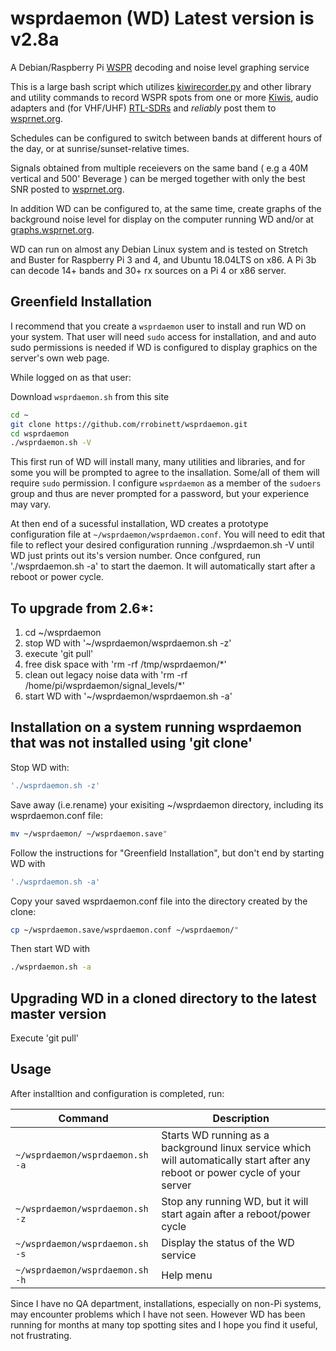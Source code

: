 # wsprdaemon (WD) Latest version is v2.8a

A Debian/Raspberry Pi [WSPR](https://en.wikipedia.org/wiki/WSPR_(amateur_radio_software)) decoding and noise level graphing service

This is a large bash script which utilizes [kiwirecorder.py](https://github.com/jks-prv/kiwiclient) and other library and utility commands to record WSPR spots from one or more [Kiwis](http://kiwisdr.com), audio adapters and (for VHF/UHF) [RTL-SDRs](https://www.rtl-sdr.com/about-rtl-sdr/) and *reliably* post them to [wsprnet.org](http://wsprnet.org).

Schedules can be configured to switch between bands at different hours of the day, or at sunrise/sunset-relative times.

Signals obtained from multiple receievers on the same band ( e.g a 40M vertical and 500' Beverage ) can be merged together with only the best SNR posted to [wsprnet.org](http://wsprnet.org).

In addition WD can be configured to, at the same time, create graphs of the background noise level for display on the computer running WD and/or at [graphs.wsprnet.org](http://graphs.wsprnet.org).

WD can run on almost any Debian Linux system and is tested on Stretch and Buster for Raspberry Pi 3 and 4, and Ubuntu 18.04LTS on x86. A Pi 3b can decode 14+ bands and 30+ rx sources on a Pi 4 or x86 server.

## Greenfield Installation

I recommend that you create a `wsprdaemon` user to install and run WD on your system.  That user will need `sudo` access for installation, and and auto sudo permissions is needed if WD is configured to display graphics on the server's own web page.

While logged on as that user:

Download `wsprdaemon.sh` from this site

```bash
cd ~
git clone https://github.com/rrobinett/wsprdaemon.git
cd wsprdaemon
./wsprdaemon.sh -V
```

This first run of WD will install many, many utilities and libraries, and for some you will be prompted to agree to the insallation. Some/all of them will require `sudo` permission.  I configure `wsprdaemon` as a member of the `sudoers` group and thus are never prompted for a password, but your experience may vary.

At then end of a sucessful installation, WD creates a prototype configuration file at `~/wsprdaemon/wsprdaemon.conf`.  You will need to edit that file to reflect your desired configuration running ./wsprdaemon.sh -V until WD just prints out its's version number.  Once confgured, run './wsprdaemon.sh -a' to start the daemon.  It will automatically start after a reboot or power cycle.

## To upgrade from 2.6*:

1) cd ~/wsprdaemon
2) stop WD with '~/wsprdaemon/wsprdaemon.sh -z'
3) execute 'git pull'
4) free disk space with 'rm -rf /tmp/wsprdaemon/*'
5) clean out legacy noise data with 'rm -rf /home/pi/wsprdaemon/signal_levels/*'
6) start WD with '~/wsprdaemon/wsprdaemon.sh -a'

## Installation on a system running wsprdaemon that was not installed using 'git clone'

Stop WD with:  
```bash
'./wsprdaemon.sh -z'
````
Save away (i.e.rename) your exisiting ~/wsprdaemon directory, including its wsprdaemon.conf file:
```bash
mv ~/wsprdaemon/ ~/wsprdaemon.save"
````
Follow the instructions for "Greenfield Installation", but don't end by starting WD with 
```bash
'./wsprdaemon.sh -a'
````
Copy your saved wsprdaemon.conf file into the directory created by the clone:
```bash
cp ~/wsprdaemon.save/wsprdaemon.conf ~/wsprdaemon/"
````
Then start WD with 
```bash
./wsprdaemon.sh -a
````
## Upgrading WD in a cloned directory to the latest master version 

Execute 'git pull'

## Usage

After installtion and configuration is completed, run:

| Command | Description |
| ------- | ----------- |
| `~/wsprdaemon/wsprdaemon.sh -a` | Starts WD running as a background linux service which will automatically start after any reboot or power cycle of your server |
| `~/wsprdaemon/wsprdaemon.sh -z` | Stop any running WD, but it will start again after a reboot/power cycle |
| `~/wsprdaemon/wsprdaemon.sh -s` | Display the status of the WD service |
| `~/wsprdaemon/wsprdaemon.sh -h` | Help menu |

Since I have no QA department,  installations, especially on non-Pi systems, may encounter problems which I have not seen. However WD has been running for months at many top spotting sites and I hope you find it useful, not frustrating.
